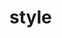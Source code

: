 <!--
 * @Description: style
 * @Author: 武明琴
 * @Date: 2021-01-20 16:47:31
 * @EditAuthor: 修改人名称
 * @LastEditTime: 2021-01-20 16:47:41
-->
# style